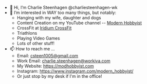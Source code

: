 - 👋 Hi, I’m Charlie Steenhagen @charliesteenhagen-wk
- 👀 I’m interested in WAY too many things, but notably:
  - Hanging with my wife, daughter and dogs
  - Content Creation on my YouTube channel -- [Modern Hobbyist](https://www.youtube.com/c/modern-hobbyist)
  - CrossFit at [Iridium CrossFit](https://www.iridiumcrossfit.com/)
  - Triathlons
  - Playing Video Games
  - Lots of other stuff!
- 📫 How to reach me ...
  - Email: csteen1005@gmail.com
  - Work Email: charlie.steenhagen@workiva.com
  - My Website: https://modhobbyist.com
  - Instagram: https://www.instagram.com/modern_hobbyist/
  - Or just stop by my desk if I'm in the office!
